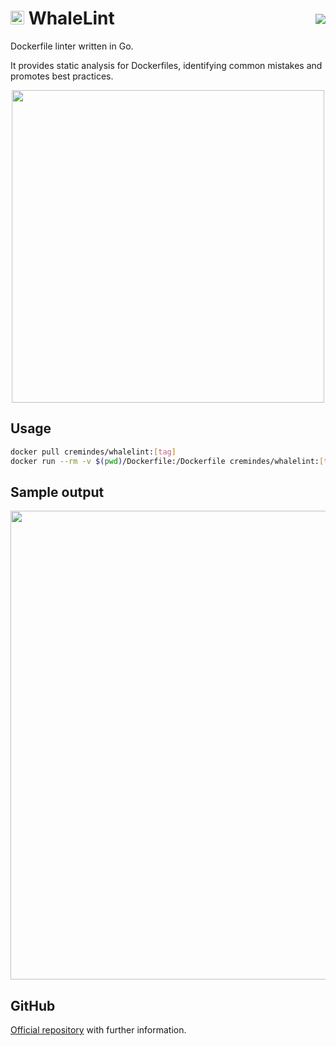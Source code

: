 # <img width="22px" src="https://user-images.githubusercontent.com/5306361/110181582-6c807f80-7e0c-11eb-81c8-36d6a9c0db0b.png"> WhaleLint <img align="right" style="position: relative; top: 10px;" src="https://github.com/cremindes/whalelint/workflows/build/badge.svg" />

Dockerfile linter written in Go.

It provides static analysis for Dockerfiles, identifying common mistakes and promotes best practices.

<p align="center">
  <img width="500px" src="https://user-images.githubusercontent.com/5306361/110991142-870aa980-8374-11eb-8855-9f3ce400049e.png"/> 
</p>

## Usage

```bash
docker pull cremindes/whalelint:[tag]
docker run --rm -v $(pwd)/Dockerfile:/Dockerfile cremindes/whalelint:[tag] Dockerfile
```

## Sample output

<p align="center">
  <img width="750px" src="https://user-images.githubusercontent.com/5306361/110198673-775f0280-7e54-11eb-8e4e-ab6350fb4e7d.png"/>
</p>

## GitHub

[Official repository](https://github.com/CreMindES/whalelint) with further information.
